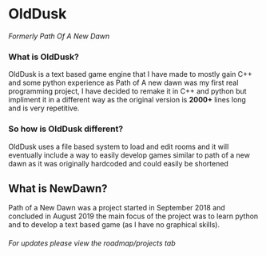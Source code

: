 # OldDusk
*Formerly Path Of A New Dawn*

### What is OldDusk?
OldDusk is a text based game engine that I have made to mostly gain C++ and some python experience as Path of A new dawn was my first real programming project, I have decided to remake it in C++ and python but impliment it in a different way as the original version is **2000+** lines long and is very repetitive.
  
### So how is OldDusk different?
OldDusk uses a file based system to load and edit rooms and it will eventually include a way to easily develop games similar to path of a new dawn as it was originally           hardcoded and could easily be shortened

## What is NewDawn?
Path of a New Dawn was a project started in September 2018 and concluded in August 2019 the main focus of the project was to learn python and to develop a text based game (as I have no graphical skills).

###### For updates please view the roadmap/projects tab

